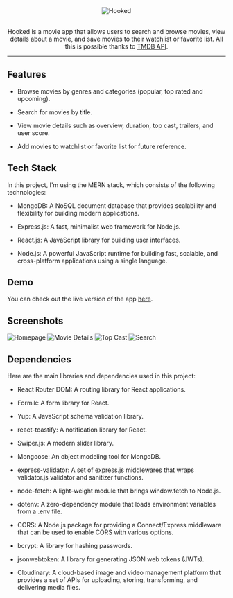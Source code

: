 <div align="center">
    <picture>
        <source media="(prefers-color-scheme: dark)" srcset="https://res.cloudinary.com/ifaguilar/image/upload/v1679857376/hooked/hooked-logo-white.png">
        <img alt="Hooked" src="https://res.cloudinary.com/ifaguilar/image/upload/v1679856139/hooked/hooked-logo-dark.png">
    </picture>
    <br>
    <br>
    <p>Hooked is a movie app that allows users to search and browse movies, view details about a movie, and save movies to their watchlist or favorite list. All this is possible thanks to <a href="https://themoviedb.org">TMDB API</a>.</p>
    <hr>
</div>

## Features

- Browse movies by genres and categories (popular, top rated and upcoming).

- Search for movies by title.

- View movie details such as overview, duration, top cast, trailers, and user score.

- Add movies to watchlist or favorite list for future reference.

## Tech Stack

In this project, I'm using the MERN stack, which consists of the following technologies:

- MongoDB: A NoSQL document database that provides scalability and flexibility for building modern applications.

- Express.js: A fast, minimalist web framework for Node.js.

- React.js: A JavaScript library for building user interfaces.

- Node.js: A powerful JavaScript runtime for building fast, scalable, and cross-platform applications using a single language.

## Demo

You can check out the live version of the app [here](https://hooked-app.netlify.app).

## Screenshots

<img src="https://res.cloudinary.com/ifaguilar/image/upload/v1680810888/hooked/screenshot-1.png" alt="Homepage" />

<img src="https://res.cloudinary.com/ifaguilar/image/upload/v1680810887/hooked/screenshot-2.png" alt="Movie Details" />

<img src="https://res.cloudinary.com/ifaguilar/image/upload/v1680810883/hooked/screenshot-3.png" alt="Top Cast" />

<img src="https://res.cloudinary.com/ifaguilar/image/upload/v1680810886/hooked/screenshot-4.png" alt="Search" />

## Dependencies

Here are the main libraries and dependencies used in this project:

- React Router DOM: A routing library for React applications.

- Formik: A form library for React.

- Yup: A JavaScript schema validation library.

- react-toastify: A notification library for React.

- Swiper.js: A modern slider library.

- Mongoose: An object modeling tool for MongoDB.

- express-validator: A set of express.js middlewares that wraps validator.js validator and sanitizer functions.

- node-fetch: A light-weight module that brings window.fetch to Node.js.

- dotenv: A zero-dependency module that loads environment variables from a .env file.

- CORS: A Node.js package for providing a Connect/Express middleware that can be used to enable CORS with various options.

- bcrypt: A library for hashing passwords.

- jsonwebtoken: A library for generating JSON web tokens (JWTs).

- Cloudinary: A cloud-based image and video management platform that provides a set of APIs for uploading, storing, transforming, and delivering media files.
